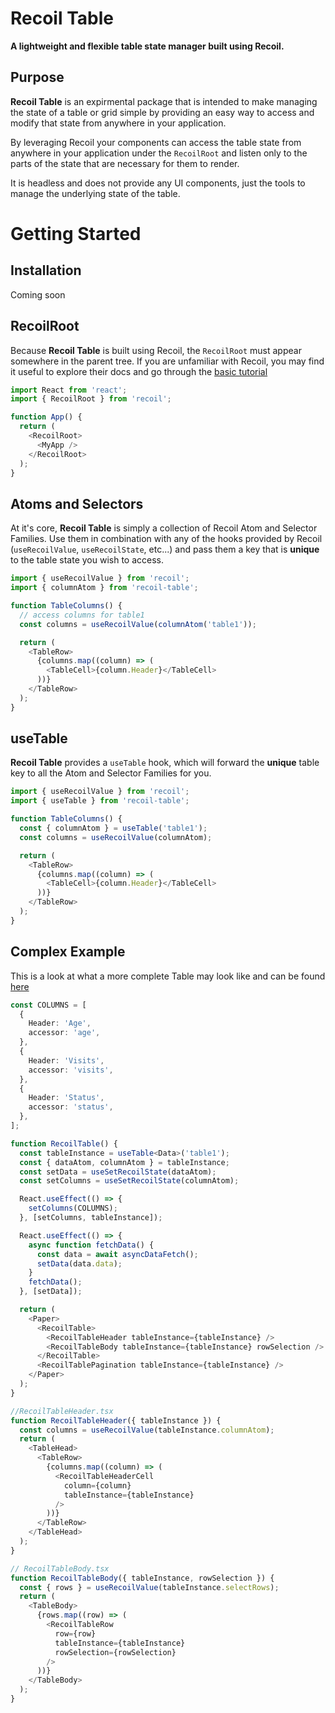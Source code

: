 # Recoil Table

**A lightweight and flexible table state manager built using Recoil.**

## Purpose

**Recoil Table** is an expirmental package that is intended to make managing the state of a table or grid simple by providing an easy way to access and modify that state from anywhere in your application.

By leveraging Recoil your components can access the table state from anywhere in your application under the `RecoilRoot` and listen only to the parts of the state that are necessary for them to render.

It is headless and does not provide any UI components, just the tools to manage the underlying state of the table.

# Getting Started

## Installation

Coming soon

## RecoilRoot

Because **Recoil Table** is built using Recoil, the `RecoilRoot` must appear somewhere in the parent tree. If you are unfamiliar with Recoil, you may find it useful to explore their docs and go through the [basic tutorial](https://recoiljs.org/docs/basic-tutorial/intro)

```ts
import React from 'react';
import { RecoilRoot } from 'recoil';

function App() {
  return (
    <RecoilRoot>
      <MyApp />
    </RecoilRoot>
  );
}
```

## Atoms and Selectors

At it's core, **Recoil Table** is simply a collection of Recoil Atom and Selector Families.
Use them in combination with any of the hooks provided by Recoil (`useRecoilValue`, `useRecoilState`, etc...) and pass them a key that is **unique** to the table state you wish to access.

```ts
import { useRecoilValue } from 'recoil';
import { columnAtom } from 'recoil-table';

function TableColumns() {
  // access columns for table1
  const columns = useRecoilValue(columnAtom('table1'));

  return (
    <TableRow>
      {columns.map((column) => (
        <TableCell>{column.Header}</TableCell>
      ))}
    </TableRow>
  );
}
```

## useTable

**Recoil Table** provides a `useTable` hook, which will forward the **unique** table key to all the Atom and Selector Families for you.

```ts
import { useRecoilValue } from 'recoil';
import { useTable } from 'recoil-table';

function TableColumns() {
  const { columnAtom } = useTable('table1');
  const columns = useRecoilValue(columnAtom);

  return (
    <TableRow>
      {columns.map((column) => (
        <TableCell>{column.Header}</TableCell>
      ))}
    </TableRow>
  );
}
```

## Complex Example

This is a look at what a more complete Table may look like and can be found [here](https://github.com/rbaxter08/recoil-table/blob/main/packages/client/src/RecoilTable.tsx)

```ts
const COLUMNS = [
  {
    Header: 'Age',
    accessor: 'age',
  },
  {
    Header: 'Visits',
    accessor: 'visits',
  },
  {
    Header: 'Status',
    accessor: 'status',
  },
];

function RecoilTable() {
  const tableInstance = useTable<Data>('table1');
  const { dataAtom, columnAtom } = tableInstance;
  const setData = useSetRecoilState(dataAtom);
  const setColumns = useSetRecoilState(columnAtom);

  React.useEffect(() => {
    setColumns(COLUMNS);
  }, [setColumns, tableInstance]);

  React.useEffect(() => {
    async function fetchData() {
      const data = await asyncDataFetch();
      setData(data.data);
    }
    fetchData();
  }, [setData]);

  return (
    <Paper>
      <RecoilTable>
        <RecoilTableHeader tableInstance={tableInstance} />
        <RecoilTableBody tableInstance={tableInstance} rowSelection />
      </RecoilTable>
      <RecoilTablePagination tableInstance={tableInstance} />
    </Paper>
  );
}
```

```ts
//RecoilTableHeader.tsx
function RecoilTableHeader({ tableInstance }) {
  const columns = useRecoilValue(tableInstance.columnAtom);
  return (
    <TableHead>
      <TableRow>
        {columns.map((column) => (
          <RecoilTableHeaderCell
            column={column}
            tableInstance={tableInstance}
          />
        ))}
      </TableRow>
    </TableHead>
  );
}
```

```ts
// RecoilTableBody.tsx
function RecoilTableBody({ tableInstance, rowSelection }) {
  const { rows } = useRecoilValue(tableInstance.selectRows);
  return (
    <TableBody>
      {rows.map((row) => (
        <RecoilTableRow
          row={row}
          tableInstance={tableInstance}
          rowSelection={rowSelection}
        />
      ))}
    </TableBody>
  );
}
```
